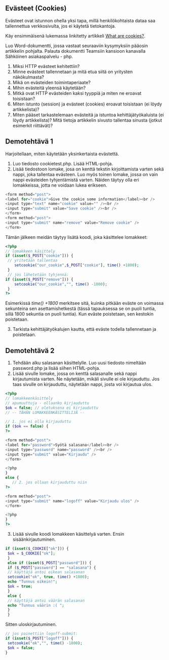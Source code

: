 ## Evästeet (Cookies)

Evästeet ovat istunnon ohella yksi tapa, millä henkilökohtaista dataa saa tallennettua verkkosivulta, jos ei käytetä tietokantoja.

Käy ensimmäisenä lukemassa linkitetty artikkeli [What are cookies?](https://www.kaspersky.com/resource-center/definitions/cookies)<base target="_blank">.

Luo Word-dokumentti, jossa vastaat seuraaviin kysymyksiin pääosin artikkelin pohjalta. Palauta dokumentti Teamsiin kansioon kanavalla Sähköinen asiakaspalvelu - php.

1. Miksi HTTP evästeet kehitettiin?
2. Minne evästeet tallennetaan ja mitä etua siitä on yritysten näkökulmasta?
3. Mikä on evästeiden toimintaperiaate?
4. Mihin evästeitä yleensä käytetään?
5. Mitkä ovat HTTP evästeiden kaksi tyyppiä ja miten ne eroavat toisistaan?
6. Miten istunto (session) ja evästeet (cookies) eroavat toisistaan (ei löydy artikkelista)?
7. Miten pääset tarkastelemaan evästeitä ja istuntoa kehittäjätyökaluista (ei löydy artikkelista)? Mitä tietoja artikkelin sivusto tallentaa sinusta (jotkut esimerkit riittävät)?

## Demotehtävä 1

Harjoitellaan, miten käytetään yksinkertaista evästettä.

1. Luo tiedosto cookietest.php. Lisää HTML-pohja.
2. Lisää tiedostoon lomake, josa on kenttä tekstin kirjoittamista varten sekä nappi, joka tallentaa evästeen. Luo myös toinen lomake, jossa on vain nappi evästeiden tyhjentämistä varten. Näiden täytyy olla eri lomakkeissa, jotta ne voidaan lukea erikseen.
 
````php 
<form method="post">
<label for="cookie">Give the cookie some information</label><br />
<input type="text" name="cookie" value="" /><br />
<input type="submit" value="Save cookie" /><br />
</form>
<form method="post">
<input type="submit" name="remove" value="Remove cookie" />
</form>
````

Tämän jälkeen meidän täytyy lisätä koodi, joka käsittelee lomakkeet:

````php
<?php
// lomakkeen käsittely
if (isset($_POST["cookie"])) {
 // yritetään tallentaa
    setcookie("our_cookie",$_POST["cookie"], time() +1800);
 }
 // jos lähetetään tyhjennä:
if (isset($_POST["remove"])) {
    setcookie("our_cookie","", time() -1800);
 }
?>
````

Esimerkissä *time() +1800* merkitsee sitä, kuinka pitkään eväste on voimassa sekunteina sen asettamishetkestä (tässä tapauksessa se on puoli tuntia, sillä 1800 sekuntia on puoli tuntia). Kun eväste poistetaan, sen kestokin poistetaan.

3. Tarkista kehittäjätyökalujen kautta, että eväste todella tallennetaan ja poistetaan.

## Demotehtävä 2

1. Tehdään alku salasanan käsittelylle. Luo uusi tiedosto nimeltään password.php ja lisää siihen HTML-pohja.
2. Lisää sivulle lomake, jossa on kenttä salasanalle sekä nappi kirjautumista varten. Ne näytetään, mikäli sivulle ei ole kirjauduttu. Jos taas sivulle on kirjauduttu, näytetään nappi, josta voi kirjautua ulos. 

````php
<?php
// lomakkeenkäsittely
// apumuuttuja - ollaanko kirjauduttu
$ok = false; // oletuksena ei kirjauduttu
// -- TÄHÄN LOMAKKEENKÄSITTELIJÄ --

// 1. jos ei olla kirjauduttu
if ($ok == false) {
?>

<form method="post">
<label for="password">Syötä salasana</label><br />
<input type="password" name="password" /><br />
<input type="submit" value="Kirjaudu" />
</form>

<?php
}
else {
   // 2. jos ollaan kirjauduttu niin
?>

<form method="post">
<input type="submit" name="logoff" value="Kirjaudu ulos" />
</form>

<?php
}
?>
````

3. Lisää sivulle koodi lomakkeen käsittelyä varten. Ensin sisäänkirjautuminen.

````php
if (isset($_COOKIE["ok"])) {
 $ok = $_COOKIE["ok"];
 }
 else if (isset($_POST["password"])) {
 if ($_POST["password"] == "salasana") {
 // käyttäjä antoi oikean salasanan
 setcookie("ok", true, time() +1800);
 echo "Tunnus oikein!";
 $ok = true;
 }
 else {
 // käyttäjä antoi väärän salasanan
 echo "Tunnus väärin :( ";
 }
 }
 ````

 Sitten uloskirjautuminen.

 ````php
 // jos painettiin logoff-submit:
if (isset($_POST["logoff"])) {
  setcookie("ok","", time() -1800);
  $ok = false;
}
````